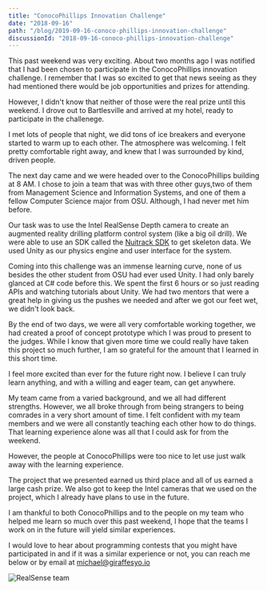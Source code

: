```yaml
---
title: "ConocoPhillips Innovation Challenge"
date: "2018-09-16"
path: "/blog/2019-09-16-conoco-phillips-innovation-challenge"
discussionId: "2018-09-16-conoco-phillips-innovation-challenge"
---
```


This past weekend was very exciting. About two months ago I was notified that I had been chosen to participate in the ConocoPhillips innovation challenge. I remember that I was so excited to get that news seeing as they had mentioned there would be job opportunities and prizes for attending.

However, I didn't know that neither of those were the real prize until this weekend. I drove out to Bartlesville and arrived at my hotel, ready to participate in the challenege.

I met lots of people that night, we did tons of ice breakers and everyone started to warm up to each other. The atmosphere was welcoming. I felt pretty comfortable right away, and knew that I was surrounded by kind, driven people.

The next day came and we were headed over to the ConocoPhillips building at 8 AM. I chose to join a team that was with three other guys,two of them from Management Science and Information Systems, and one of them a fellow Computer Science major from OSU. Although, I had never met him before.

Our task was to use the Intel RealSense Depth camera to create an augmented reality drilling platform control system (like a big oil drill). We were able to use an SDK called the [Nuitrack SDK](https://nuitrack.com/) to get skeleton data. We used Unity as our physics engine and user interface for the system.

Coming into this challenge was an immense learning curve, none of us besides the other student from OSU had ever used Unity. I had only barely glanced at C# code before this. We spent the first 6 hours or so just reading APIs and watching tutorials about Unity. We had two mentors that were a great help in giving us the pushes we needed and after we got our feet wet, we didn't look back.

By the end of two days, we were all very comfortable working together, we had created a proof of concept prototype which I was proud to present to the judges. While I know that given more time we could really have taken this project so much further, I am so grateful for the amount that I learned in this short time.

I feel more excited than ever for the future right now. I believe I can truly learn anything, and with a willing and eager team, can get anywhere.

My team came from a varied background, and we all had different strengths. However, we all broke through from being strangers to being comrades in a very short amount of time. I felt confident with my team members and we were all constantly teaching each other how to do things. That learning experience alone was all that I could ask for from the weekend.

However, the people at ConocoPhillips were too nice to let use just walk away with the learning experience.

The project that we presented earned us third place and all of us earned a large cash prize. We also got to keep the Intel cameras that we used on the project, which I already have plans to use in the future.

I am thankful to both ConocoPhillips and to the people on my team who helped me learn so much over this past weekend, I hope that the teams I work on in the future will yield similar experiences.

I would love to hear about programming contests that you might have participated in and if it was a similar experience or not, you can reach me below or by email at [michael@giraffesyo.io](mailto:michael@giraffesyo.io)

![RealSense team](../images/2018-09-16/RealSense.jpeg 'Intel RealSense team from ConocoPhillips Innovation Challenge')
